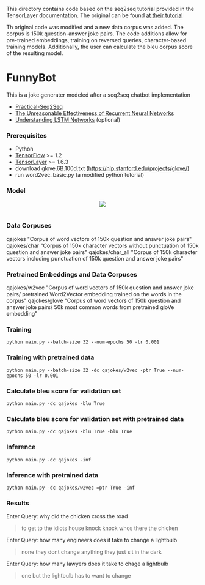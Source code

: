 
This directory contains code based on the seq2seq tutorial provided in the TensorLayer documentation.  The original
can be found [at their tutorial](https://github.com/tensorlayer/seq2seq-chatbot)

Th original code was modified and a new data corpus was added. The corpus is  150k question-answer
joke pairs. The code additions allow for pre-trained embeddings, training on reversed queries, character-based
training models. Additionally, the user can calculate the bleu corpus score of the resulting model.

# FunnyBot

This is a joke generater modeled after a seq2seq chatbot implementation  
- [Practical-Seq2Seq](http://suriyadeepan.github.io/2016-12-31-practical-seq2seq/)
- [The Unreasonable Effectiveness of Recurrent Neural Networks](http://karpathy.github.io/2015/05/21/rnn-effectiveness/)
- [Understanding LSTM Networks](http://colah.github.io/posts/2015-08-Understanding-LSTMs/) (optional)

### Prerequisites

- Python 
- [TensorFlow](https://github.com/tensorflow/tensorflow) >= 1.2
- [TensorLayer](https://github.com/zsdonghao/tensorlayer) >= 1.6.3
- download glove.6B.100d.txt (https://nlp.stanford.edu/projects/glove/)
- run word2vec_basic.py (a modified python tutorial)

### Model

<table class="image">
<div align="center">
    <img src="http://suriyadeepan.github.io/img/seq2seq/seq2seq2.png"/>  
    <br>  
    <em align="center"></em>  
</div>
</table>


### Data Corpuses
qajokes "Corpus of word vectors of 150k question and answer joke pairs"
qajokes/char "Corpus of 150k character vectors without punctuation of 150k question and answer joke pairs"
qajokes/char_all "Corpus of 150k character vectors including punctuation of 150k question and answer joke pairs"

### Pretrained Embeddings and Data Corpuses
qajokes/w2vec "Corpus of word vectors of 150k question and answer joke pairs/ pretrained Word2Vector embedding trained 
                on the words in the corpus"
qajokes/glove "Corpus of word vectors of 150k question and answer joke pairs/ 50k most common words from pretrained 
                gloVe embedding"

### Training

```
python main.py --batch-size 32 --num-epochs 50 -lr 0.001
```

### Training with pretrained data
```
python main.py --batch-size 32 -dc qajokes/w2vec -ptr True --num-epochs 50 -lr 0.001 
```



### Calculate bleu score for validation set
```
python main.py -dc qajokes -blu True
```

### Calculate bleu score for validation set with pretrained data
```
python main.py -dc qajokes -blu True -blu True
```



### Inference
```
python main.py -dc qajokes -inf
```

### Inference with pretrained data

```
python main.py -dc qajokes/w2vec =ptr True -inf
```

### Results

Enter Query: why did the chicken cross the road
 > to get to the idiots house knock knock whos there the chicken

Enter Query: how many engineers does it take to change a lightbulb
 > none they dont change anything they just sit in the dark
 
Enter Query: how many lawyers does it take to chage a lightbulb
 > one but the lightbulb has to want to change
